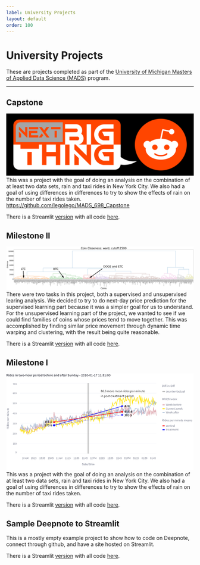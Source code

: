 ```yaml
---
label: University Projects
layout: default
order: 100
---
```


# University Projects

These are projects completed as part of the [University of Michigan Masters of Applied Data Science (MADS)](https://www.si.umich.edu/programs/master-applied-data-science) program.


---
## Capstone
[![](static/next_big_thing.png)](https://mads-698-capstone-next-big-thing.streamlit.app)
This was a project with the goal of doing an analysis on the combination of at least two data sets, rain and taxi rides in New York City. We also had a goal of using differences in differences to try to show the effects of rain on the number of taxi rides taken.
https://github.com/legolego/MADS_698_Capstone

There is a Streamlit [version](https://mads-698-capstone-next-big-thing.streamlit.app) with all code [here](https://github.com/legolego/MADS_698_Capstone).

## Milestone II
[![Dendrogram of coin clusters based on price movement](static/crypto_clusters.png)](https://mads-695-milestone2-crypto-prediction.streamlit.app)
There were two tasks in this project, both a supervised and unsupervised learing analysis. We decided to try to do next-day price prediction for the supervised learning part because it was a simpler goal for us to understand. For the unsupervised learning part of the project, we wanted to see if we could find families of coins whose prices tend to move together. This was accomplished by finding similar price movement through dynamic time warping and clustering, with the result being quite reasonable.

There is a Streamlit [version](https://mads-695-milestone2-crypto-prediction.streamlit.app) with all code [here](https://github.com/legolego/MADS695).

## Milestone I
[![Rain effects of taxi rides](static/taxis_dnd.png)](https://mads-592-milestone1-taxi-weather.streamlit.app)
This was a project with the goal of doing an analysis on the combination of at least two data sets, rain and taxi rides in New York City. We also had a goal of using differences in differences to try to show the effects of rain on the number of taxi rides taken.

There is a Streamlit [version](https://mads-592-milestone1-taxi-weather.streamlit.app) with all code [here](https://github.com/legolego/milestone_1_streamlit).


## Sample Deepnote to Streamlit
This is a mostly empty example project to show how to code on Deepnote, connect through github, and have a site hosted on Streamlit.

There is a Streamlit [version](https://deepnote-to-stlit-comm-cloud.streamlit.app) with all code [here](https://github.com/legolego/Streamlit_demo).